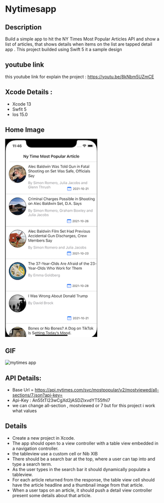 # Nytimesapp

## Description
 Build a simple app to hit the NY Times Most Popular Articles API and show a list of articles,
that shows details when items on the list are tapped detail app . This project builded using Swift 5
it a sample design 
## youtube link
this youtube link for explain the project : https://youtu.be/8kNbm5UZmCE

## Xcode Details :
 - Xcode 13
 - Swfit 5
 - Ios 15.0
## Home Image
![home screen](assest/homescreen1.png)

## GIF
![mytimes app](assest/app1.gif)

## API Details:

 -  Base Url = https://api.nytimes.com/svc/mostpopular/v2/mostviewed/all-sections/7.json?api-key=
 -  Api-Key : An55tTl23wCgXd2jASDZIxvdYT55fhI7
 -   we can change all-section , mostviewed or 7 but for this project i work what values
 
 ## Details
 
 -  Create a new project in Xcode.
 -  The app should open to a view controller with a table view embedded in a navigation controller.
 -  the tableview use a custom cell or  Nib XIB
 -  There should be a search bar at the top, where a user can tap into and type a search term.
 -  As the user types in the search bar it should dynamically populate a tableview.
 -  For each article returned from the response, the table view cell should have the article headline and a thumbnail image from that article.
 -  When a user taps on an article, it should push a detail view controller  present some details about that article.
